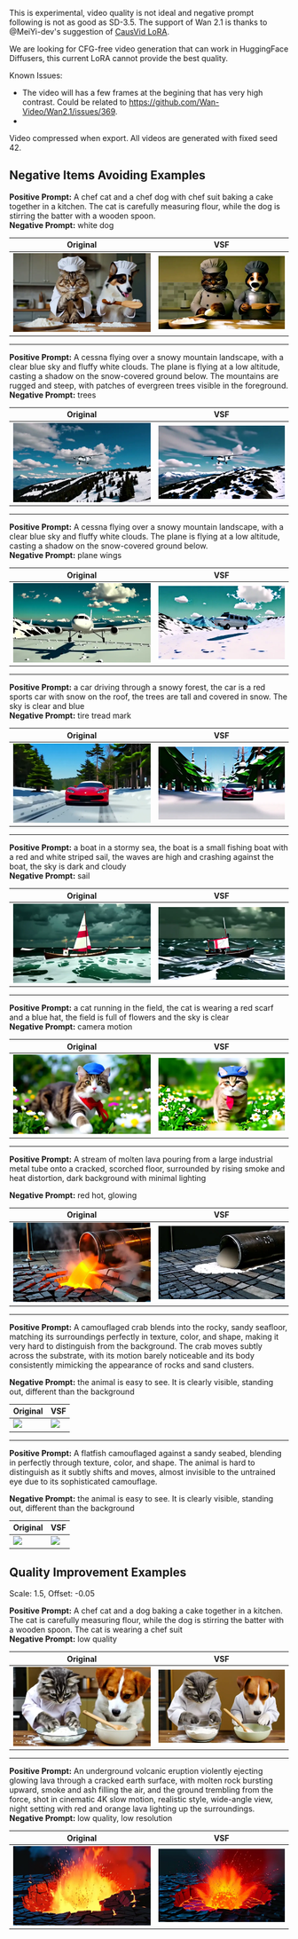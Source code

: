 This is experimental, video quality is not ideal and negative prompt following is not as good as SD-3.5.
The support of Wan 2.1 is thanks to @MeiYi-dev's suggestion of [CausVid LoRA](https://huggingface.co/Kijai/WanVideo_comfy/blob/main/Wan21_CausVid_bidirect2_T2V_1_3B_lora_rank32.safetensors).  

We are looking for CFG-free video generation that can work in HuggingFace Diffusers, this current LoRA cannot provide the best quality. 

Known Issues:
- The video will has a few frames at the begining that has very high contrast. Could be related to https://github.com/Wan-Video/Wan2.1/issues/369.
- 

Video compressed when export. All videos are generated with fixed seed 42.

## Negative Items Avoiding Examples
**Positive Prompt:** A chef cat and a chef dog with chef suit baking a cake together in a kitchen. The cat is carefully measuring flour, while the dog is stirring the batter with a wooden spoon.  
**Negative Prompt:** white dog

| Original | VSF |
|----------|-----|
| ![](media/original_1.webp) | ![](media/vsf_1.webp) |

---

**Positive Prompt:** A cessna flying over a snowy mountain landscape, with a clear blue sky and fluffy white clouds. The plane is flying at a low altitude, casting a shadow on the snow-covered ground below. The mountains are rugged and steep, with patches of evergreen trees visible in the foreground.  
**Negative Prompt:** trees

| Original | VSF |
|----------|-----|
| ![](media/original_2.webp) | ![](media/vsf_2.webp) |

---

**Positive Prompt:** A cessna flying over a snowy mountain landscape, with a clear blue sky and fluffy white clouds. The plane is flying at a low altitude, casting a shadow on the snow-covered ground below.  
**Negative Prompt:** plane wings

| Original | VSF |
|----------|-----|
| ![](media/original_3.webp) | ![](media/vsf_3.webp) |

---

**Positive Prompt:** a car driving through a snowy forest, the car is a red sports car with snow on the roof, the trees are tall and covered in snow. The sky is clear and blue  
**Negative Prompt:** tire tread mark

| Original | VSF |
|----------|-----|
| ![](media/original_4.webp) | ![](media/vsf_4.webp) |

---

**Positive Prompt:** a boat in a stormy sea, the boat is a small fishing boat with a red and white striped sail, the waves are high and crashing against the boat, the sky is dark and cloudy  
**Negative Prompt:** sail

| Original | VSF |
|----------|-----|
| ![](media/original_5.webp) | ![](media/vsf_5.webp) |

---

**Positive Prompt:** a cat running in the field, the cat is wearing a red scarf and a blue hat, the field is full of flowers and the sky is clear  
**Negative Prompt:** camera motion

| Original | VSF |
|----------|-----|
| ![](media/original_6.webp) | ![](media/vsf_6.webp) |

---
**Positive Prompt:** A stream of molten lava pouring from a large industrial metal tube onto a cracked, scorched floor, surrounded by rising smoke and heat distortion, dark background with minimal lighting  

**Negative Prompt:** red hot, glowing

| Original | VSF |
|----------|-----|
| ![](media/original_7.webp) | ![](media/vsf_7.webp) |

---
**Positive Prompt:** A camouflaged crab blends into the rocky, sandy seafloor, matching its surroundings perfectly in texture, color, and shape, making it very hard to distinguish from the background. The crab moves subtly across the substrate, with its motion barely noticeable and its body consistently mimicking the appearance of rocks and sand clusters.

**Negative Prompt:** the animal is easy to see. It is clearly visible, standing out, different than the background

| Original | VSF |
|----------|-----|
| ![](media/original_8.webp) | ![](media/vsf_8.webp) |

---
**Positive Prompt:** A flatfish camouflaged against a sandy seabed, blending in perfectly through texture, color, and shape. The animal is hard to distinguish as it subtly shifts and moves, almost invisible to the untrained eye due to its sophisticated camouflage.

**Negative Prompt:** the animal is easy to see. It is clearly visible, standing out, different than the background

| Original | VSF |
|----------|-----|
| ![](media/original_9.webp) | ![](media/vsf_9.webp) |



## Quality Improvement Examples
Scale: 1.5, Offset: -0.05


**Positive Prompt:** A chef cat and a dog baking a cake together in a kitchen. The cat is carefully measuring flour, while the dog is stirring the batter with a wooden spoon. The cat is wearing a chef suit  
**Negative Prompt:** low quality

| Original | VSF |
|----------|-----|
| ![](media/original_10.webp) | ![](media/vsf_10.webp) |

---

**Positive Prompt:** An underground volcanic eruption violently ejecting glowing lava through a cracked earth surface, with molten rock bursting upward, smoke and ash filling the air, and the ground trembling from the force, shot in cinematic 4K slow motion, realistic style, wide-angle view, night setting with red and orange lava lighting up the surroundings.
**Negative Prompt:** low quality, low resolution

| Original | VSF |
|----------|-----|
| ![](media/original_11.webp) | ![](media/vsf_11.webp) |
